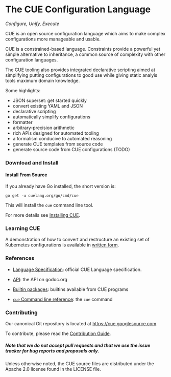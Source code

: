 <!--
 Copyright 2018 The CUE Authors

 Licensed under the Apache License, Version 2.0 (the "License");
 you may not use this file except in compliance with the License.
 You may obtain a copy of the License at

     http://www.apache.org/licenses/LICENSE-2.0

 Unless required by applicable law or agreed to in writing, software
 distributed under the License is distributed on an "AS IS" BASIS,
 WITHOUT WARRANTIES OR CONDITIONS OF ANY KIND, either express or implied.
 See the License for the specific language governing permissions and
 limitations under the License.
-->


# The CUE Configuration Language

_Configure, Unify, Execute_

CUE is an open source configuration language which aims
to make complex configurations more manageable and usable.

CUE is a constrained-based language.
Constraints provide a powerful yet simple alternative
to inheritance, a common source of complexity
with other configuration languages.

The CUE tooling also provides integrated declarative scripting
aimed at simplifying putting configurations to good use while
giving static analyis tools maximum domain knowledge.

Some highlights:

- JSON superset: get started quickly
- convert existing YAML and JSON
- declarative scripting
- automatically simplify configurations
- formatter
- arbitrary-precision arithmetic
- rich APIs designed for automated tooling
- a formalism conducive to automated reasoning
- generate CUE templates from source code
- generate source code from CUE configurations (TODO)


### Download and Install

#### Install From Source

If you already have Go installed, the short version is:

```
go get -u cuelang.org/go/cmd/cue
```

This will install the `cue` command line tool.

For more details see [Installing CUE](./doc/install.md).


### Learning CUE

A demonstration of how to convert and restructure an existing
set of Kubernetes configurations is available in
[written form](./doc/tutorial/kubernetes/README.md).

### References

- [Language Specification](./doc/ref/spec.md): official CUE Language specification.

- [API](https://godoc.org/cuelang.org/go/cue): the API on godoc.org

- [Builtin packages](https://godoc.org/cuelang.org/go/pkg): builtins available from CUE programs

- [`cue` Command line reference](./doc/cmd/cue.md): the `cue` command


### Contributing

Our canonical Git repository is located at https://cue.googlesource.com.

To contribute, please read the [Contribution Guide](./doc/contribute.md).

##### Note that we do not accept pull requests and that we use the issue tracker for bug reports and proposals only.

Unless otherwise noted, the CUE source files are distributed
under the Apache 2.0 license found in the LICENSE file.


